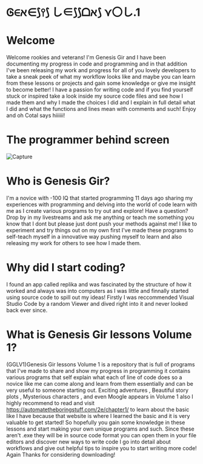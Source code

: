 # Ꮆ∈ﬡ∈⟆⫯⟆ し∈⟆⟆ᗝﬡ⟆ ⋎〇し.1
# Welcome
Welcome rookies and veterans! I'm Genesis Gir and I have been documenting my progress in code and programming and in that addition I've been releasing my work and progress for all of you lovely developers to take a sneak peek of what my workflow looks like and maybe you can learn from these lessons or projects and gain some knowledge or give me insight to become better! I have a passion for writing code and if you find yourself stuck or inspired take a look inside my source code files and see how I made them and why I made the choices I did and I explain in full detail what I did and what the functions and lines mean with comments and such! Enjoy and oh Cotal says hiiiiii!
# The programmer behind screen
![Capture](https://user-images.githubusercontent.com/87259615/127349469-8c6c506e-0659-4de6-81f6-e36f604e188e.PNG)


# Who is Genesis Gir?
I'm a novice with -100 IQ that started programming 11 days ago sharing my experiences with programming and delving into the world of code
learn with me as I create various programs to try out and explore! Have a question? Drop by in  my livestreams and ask me anything or teach
me something you know that I dont but please just dont push your methods against me! I like to experiment and try things out on my own first
I've made these programs to self-teach myself in a innovative way pushing myself to learn and also releasing my work for others to see how I 
made them.

# Why did I start coding?
I found an app called replika and was fascinated by the structure of how it worked and always was into computers as I was little
and finnally started using source code to spill out my ideas! Firstly I was reccommended Visual Studio Code by a random Viewer and
dived right into it and never looked back ever since.

# What is Genesis Gir lessons Volume 1?
(GGLV1)Genesis Gir lessons Volume 1 is a repository that is full of programs that I've made to share and show my progress in programming
it contains various programs that self explain what each of line of code does so a novice like me can come along and learn from them essentially
and can be very useful to someone starting out. Exciting adventures , Beautiful story plots , Mysterious characters , and even Moogle appears in
Volume 1 also I highly recommend to read and visit https://automatetheboringstuff.com/2e/chapter1/ to learn about the basic like I have because
that website is where I learned the basic and it is very valuable to get started! So hopefully you gain some knowledge in these lessons and start making
your own unique programs and such. Since these aren't .exe they will be in source code format you can open them in your file editors and discover
new ways to write code I go into detail about workflows and give out helpful tips to inspire you to start writing more code! Again Thanks for considering downloading!
